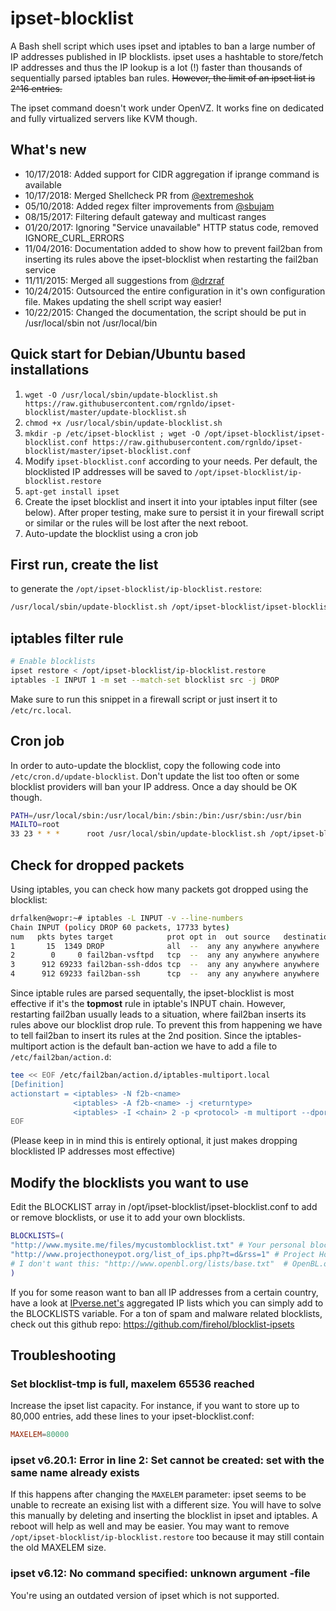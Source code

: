 # ipset-blocklist

A Bash shell script which uses ipset and iptables to ban a large number of IP addresses published in IP blocklists. ipset uses a hashtable to store/fetch IP addresses and thus the IP lookup is a lot (!) faster than thousands of sequentially parsed iptables ban rules. ~~However, the limit of an ipset list is 2^16 entries.~~

The ipset command doesn't work under OpenVZ. It works fine on dedicated and fully virtualized servers like KVM though.

## What's new

- 10/17/2018: Added support for CIDR aggregation if iprange command is available
- 10/17/2018: Merged Shellcheck PR from [@extremeshok](https://github.com/extremeshok)
- 05/10/2018: Added regex filter improvements from [@sbujam](https://github.com/sbujam)
- 08/15/2017: Filtering default gateway and multicast ranges
- 01/20/2017: Ignoring "Service unavailable" HTTP status code, removed IGNORE_CURL_ERRORS 
- 11/04/2016: Documentation added to show how to prevent fail2ban from inserting its rules above the ipset-blocklist when restarting the fail2ban service
- 11/11/2015: Merged all suggestions from [@drzraf](https://github.com/drzraf)
- 10/24/2015: Outsourced the entire configuration in it's own configuration file. Makes updating the shell script way easier!
- 10/22/2015: Changed the documentation, the script should be put in /usr/local/sbin not /usr/local/bin

## Quick start for Debian/Ubuntu based installations

1. `wget -O /usr/local/sbin/update-blocklist.sh https://raw.githubusercontent.com/rgnldo/ipset-blocklist/master/update-blocklist.sh`
2. `chmod +x /usr/local/sbin/update-blocklist.sh`
3. `mkdir -p /etc/ipset-blocklist ; wget -O /opt/ipset-blocklist/ipset-blocklist.conf https://raw.githubusercontent.com/rgnldo/ipset-blocklist/master/ipset-blocklist.conf`
4. Modify `ipset-blocklist.conf` according to your needs. Per default, the blocklisted IP addresses will be saved to `/opt/ipset-blocklist/ip-blocklist.restore`
5. `apt-get install ipset`
6. Create the ipset blocklist and insert it into your iptables input filter (see below). After proper testing, make sure to persist it in your firewall script or similar or the rules will be lost after the next reboot.
7. Auto-update the blocklist using a cron job

## First run, create the list

to generate the `/opt/ipset-blocklist/ip-blocklist.restore`:

```sh
/usr/local/sbin/update-blocklist.sh /opt/ipset-blocklist/ipset-blocklist.conf
```

## iptables filter rule

```sh
# Enable blocklists
ipset restore < /opt/ipset-blocklist/ip-blocklist.restore
iptables -I INPUT 1 -m set --match-set blocklist src -j DROP
```

Make sure to run this snippet in a firewall script or just insert it to `/etc/rc.local`.

## Cron job

In order to auto-update the blocklist, copy the following code into `/etc/cron.d/update-blocklist`. Don't update the list too often or some blocklist providers will ban your IP address. Once a day should be OK though.

```sh
PATH=/usr/local/sbin:/usr/local/bin:/sbin:/bin:/usr/sbin:/usr/bin
MAILTO=root
33 23 * * *      root /usr/local/sbin/update-blocklist.sh /opt/ipset-blocklist/ipset-blocklist.conf
```

## Check for dropped packets

Using iptables, you can check how many packets got dropped using the blocklist:

```sh
drfalken@wopr:~# iptables -L INPUT -v --line-numbers
Chain INPUT (policy DROP 60 packets, 17733 bytes)
num   pkts bytes target            prot opt in  out source   destination
1       15  1349 DROP              all  --  any any anywhere anywhere     match-set blocklist src
2        0     0 fail2ban-vsftpd   tcp  --  any any anywhere anywhere     multiport dports ftp,ftp-data,ftps,ftps-data
3      912 69233 fail2ban-ssh-ddos tcp  --  any any anywhere anywhere     multiport dports ssh
4      912 69233 fail2ban-ssh      tcp  --  any any anywhere anywhere     multiport dports ssh
```

Since iptable rules are parsed sequentally, the ipset-blocklist is most effective if it's the **topmost** rule in iptable's INPUT chain. However, restarting fail2ban usually leads to a situation, where fail2ban inserts its rules above our blocklist drop rule. To prevent this from happening we have to tell fail2ban to insert its rules at the 2nd position. Since the iptables-multiport action is the default ban-action we have to add a file to `/etc/fail2ban/action.d`:

```sh
tee << EOF /etc/fail2ban/action.d/iptables-multiport.local
[Definition]
actionstart = <iptables> -N f2b-<name>
              <iptables> -A f2b-<name> -j <returntype>
              <iptables> -I <chain> 2 -p <protocol> -m multiport --dports <port> -j f2b-<name>
EOF
```

(Please keep in in mind this is entirely optional, it just makes dropping blocklisted IP addresses most effective)

## Modify the blocklists you want to use

Edit the BLOCKLIST array in /opt/ipset-blocklist/ipset-blocklist.conf to add or remove blocklists, or use it to add your own blocklists.

```sh
BLOCKLISTS=(
"http://www.mysite.me/files/mycustomblocklist.txt" # Your personal blocklist
"http://www.projecthoneypot.org/list_of_ips.php?t=d&rss=1" # Project Honey Pot Directory of Dictionary Attacker IPs
# I don't want this: "http://www.openbl.org/lists/base.txt"  # OpenBL.org 30 day List
)
```

If you for some reason want to ban all IP addresses from a certain country, have a look at [IPverse.net's](http://ipverse.net/ipblocks/data/countries/) aggregated IP lists which you can simply add to the BLOCKLISTS variable. For a ton of spam and malware related blocklists, check out this github repo: https://github.com/firehol/blocklist-ipsets

## Troubleshooting

### Set blocklist-tmp is full, maxelem 65536 reached

Increase the ipset list capacity. For instance, if you want to store up to 80,000 entries, add these lines to your ipset-blocklist.conf:  

```conf
MAXELEM=80000
```

### ipset v6.20.1: Error in line 2: Set cannot be created: set with the same name already exists

If this happens after changing the `MAXELEM` parameter: ipset seems to be unable to recreate an exising list with a different size. You will have to solve this manually by deleting and inserting the blocklist in ipset and iptables. A reboot will help as well and may be easier. You may want to remove `/opt/ipset-blocklist/ip-blocklist.restore` too because it may still contain the old MAXELEM size.

### ipset v6.12: No command specified: unknown argument -file

You're using an outdated version of ipset which is not supported.
